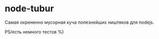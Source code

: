 node-tubur
========

Самая охрененно мусорная куча полезнейших ништяков для nodejs.

PS/есть немного тестов %)